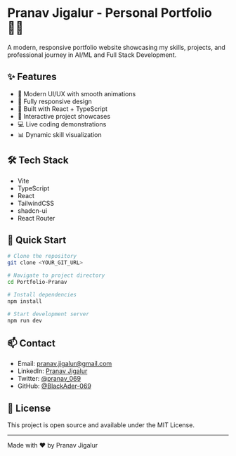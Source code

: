 # Pranav Jigalur - Personal Portfolio 👨‍💻

A modern, responsive portfolio website showcasing my skills, projects, and professional journey in AI/ML and Full Stack Development.

## ✨ Features

- 🎨 Modern UI/UX with smooth animations
- 📱 Fully responsive design
- 🚀 Built with React + TypeScript
- 🎯 Interactive project showcases
- 💻 Live coding demonstrations
- 📊 Dynamic skill visualization

## 🛠️ Tech Stack

- Vite
- TypeScript
- React
- TailwindCSS
- shadcn-ui
- React Router

## 🚀 Quick Start

```sh
# Clone the repository
git clone <YOUR_GIT_URL>

# Navigate to project directory
cd Portfolio-Pranav

# Install dependencies
npm install

# Start development server
npm run dev
```

## 📫 Contact

- Email: pranav.jigalur@gmail.com
- LinkedIn: [Pranav Jigalur](https://www.linkedin.com/in/pranav-jigalur-284220244/)
- Twitter: [@pranav_069](https://x.com/pranav_069)
- GitHub: [@BlackAder-069](https://github.com/BlackAder-069)

## 📝 License

This project is open source and available under the MIT License.

---
Made with ❤️ by Pranav Jigalur
